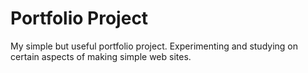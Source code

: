# Portfolio Project
My simple but useful portfolio project.
Experimenting and studying on certain aspects of making simple web sites.
